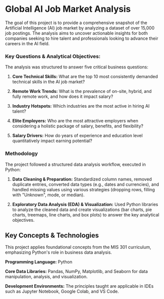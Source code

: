# Global AI Job Market Analysis

The goal of this project is to provide a comprehensive snapshot of the Artificial Intelligence (AI) job market by analyzing a dataset of over 15,000 job postings. The analysis aims to uncover actionable insights for both companies seeking to hire talent and professionals looking to advance their careers in the AI field.

### Key Questions & Analytical Objectives:

The analysis was structured to answer five critical business questions:

1. **Core Technical Skills:** What are the top 10 most consistently demanded technical skills in the AI job market?

2. **Remote Work Trends:** What is the prevalence of on-site, hybrid, and fully remote work, and how does it impact salary?

3. **Industry Hotspots:** Which industries are the most active in hiring AI talent?

4. **Elite Employers:** Who are the most attractive employers when considering a holistic package of salary, benefits, and flexibility?

5. **Salary Drivers:** How do years of experience and education level quantitatively impact earning potential?

### Methodology

The project followed a structured data analysis workflow, executed in Python:

1. **Data Cleaning & Preparation:** Standardized column names, removed duplicate entries, converted data types (e.g., dates and currencies), and handled missing values using various strategies (dropping rows, filling with "Unknown", mode, or median).

2. **Exploratory Data Analysis (EDA) & Visualization:** Used Python libraries to analyze the cleaned data and create visualizations (bar charts, pie charts, treemaps, line charts, and box plots) to answer the key analytical objectives.

## Key Concepts & Technologies

This project applies foundational concepts from the MIS 301 curriculum, emphasizing Python's role in business data analysis.

**Programming Language:** Python

**Core Data Libraries:** Pandas, NumPy, Matplotlib, and Seaborn for data manipulation, analysis, and visualization.

**Development Environments:** The principles taught are applicable in IDEs such as Jupyter Notebook, Google Colab, and VS Code.
